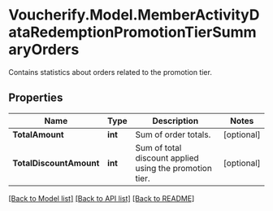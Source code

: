 # Voucherify.Model.MemberActivityDataRedemptionPromotionTierSummaryOrders
Contains statistics about orders related to the promotion tier.

## Properties

Name | Type | Description | Notes
------------ | ------------- | ------------- | -------------
**TotalAmount** | **int** | Sum of order totals. | [optional] 
**TotalDiscountAmount** | **int** | Sum of total discount applied using the promotion tier. | [optional] 

[[Back to Model list]](../../README.md#documentation-for-models) [[Back to API list]](../../README.md#documentation-for-api-endpoints) [[Back to README]](../../README.md)

